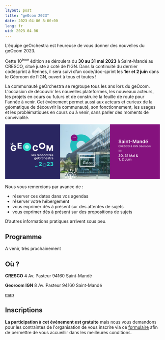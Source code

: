 ```yaml
---
layout: post
title: "geOcom 2023"
date: 2023-04-06 8:00:00
lang: fr
uid: 2023-04-06
---
```


L’équipe geOrchestra est heureuse de vous donner des nouvelles du geOcom 2023.

Cette 10<sup>ème</sup> édition se déroulera du **30 au 31 mai 2023** à Saint-Mandé au CRESCO, situé juste à coté de l’IGN. Dans la continuité du dernier codesprint à Rennes, il sera suivi d’un code/doc-sprint les **1er et 2 juin** dans le Géoroom de l’IGN, ouvert à tous et toutes !


La communauté geOrchestra se regroupe tous les ans lors du geOcom. L'occasion de découvrir les nouvelles plateformes, les nouveaux acteurs, les projets en cours ou futurs et de construire la feuille de route pour l'année à venir. Cet événement permet aussi aux acteurs et curieux de la géomatique de découvrir la communauté, son fonctionnement, les usages et les problématiques en cours ou à venir, sans parler des moments de convivialité.


![affiche geOcom 2022](/public/geocom2023/geocom2023_bandeau.png)

Nous vous remercions par avance de :
- réserver ces dates dans vos agendas
- réserver votre hébergement
- vous exprimer dès à présent sur des attentes de sujets
- vous exprimer dès à présent sur des propositions de sujets

D’autres informations pratiques arrivent sous peu.

<!--more-->

## Programme

A venir, très prochainement


## Où ?

**CRESCO**
4 Av. Pasteur
94160 Saint-Mandé

**Georoom IGN**
8 Av. Pasteur
94160 Saint-Mandé

[map](https://www.openstreetmap.org/#map=18/48.84495/2.42420)




## Inscriptions

**La participation à cet événement est gratuite** mais nous vous demandons pour les contraintes de l'organisation de  vous inscrire via ce [formulaire](https://www.helloasso.com/associations/georchestra/evenements/geocom-2023) afin de permettre de vous accueillir dans les meilleures conditions.
